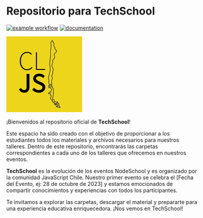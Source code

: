# Repositorio para TechSchool

[![example workflow](https://github.com/fralfaro/blog/actions/workflows/techschool.yml/badge.svg)](https://github.com/fralfaro/techschool/actions)
[![documentation](https://img.shields.io/badge/📒-Website-yellow)](https://fralfaro.github.io/techschool/)

<img src="docs/images/cljs.jpg" alt="cljs" width="200">

¡Bienvenidos al repositorio oficial de **TechSchool**!

Este espacio ha sido creado con el objetivo de proporcionar a los estudiantes todos los materiales y archivos necesarios para nuestros talleres. Dentro de este repositorio, encontrarás las carpetas correspondientes a cada uno de los talleres que ofrecemos en nuestros eventos.

**TechSchool** es la evolución de los eventos NodeSchool y es organizado por la comunidad JavaScript Chile. Nuestro primer evento se celebra el [Fecha del Evento, ej: 28 de octubre de 2023] y estamos emocionados de compartir conocimientos y experiencias con todos los participantes.

Te invitamos a explorar las carpetas, descargar el material y prepararte para una experiencia educativa enriquecedora. ¡Nos vemos en TechSchool!

